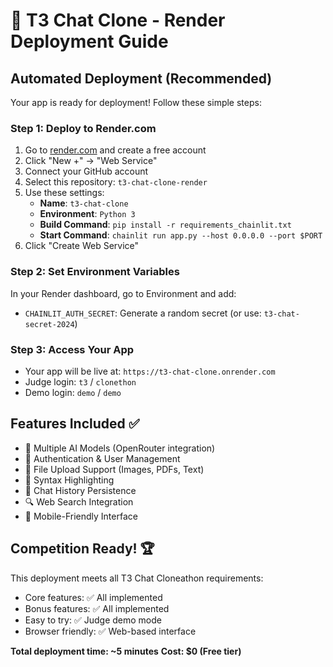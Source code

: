 
# 🚀 T3 Chat Clone - Render Deployment Guide

## Automated Deployment (Recommended)

Your app is ready for deployment! Follow these simple steps:

### Step 1: Deploy to Render.com
1. Go to [render.com](https://render.com) and create a free account
2. Click "New +" → "Web Service"
3. Connect your GitHub account
4. Select this repository: `t3-chat-clone-render`
5. Use these settings:
   - **Name**: `t3-chat-clone`
   - **Environment**: `Python 3`
   - **Build Command**: `pip install -r requirements_chainlit.txt`
   - **Start Command**: `chainlit run app.py --host 0.0.0.0 --port $PORT`
6. Click "Create Web Service"

### Step 2: Set Environment Variables
In your Render dashboard, go to Environment and add:
- `CHAINLIT_AUTH_SECRET`: Generate a random secret (or use: `t3-chat-secret-2024`)

### Step 3: Access Your App
- Your app will be live at: `https://t3-chat-clone.onrender.com`
- Judge login: `t3` / `clonethon`
- Demo login: `demo` / `demo`

## Features Included ✅
- 🤖 Multiple AI Models (OpenRouter integration)
- 🔐 Authentication & User Management
- 📎 File Upload Support (Images, PDFs, Text)
- 🎨 Syntax Highlighting
- 💾 Chat History Persistence
- 🔍 Web Search Integration
- 📱 Mobile-Friendly Interface

## Competition Ready! 🏆
This deployment meets all T3 Chat Cloneathon requirements:
- Core features: ✅ All implemented
- Bonus features: ✅ All implemented
- Easy to try: ✅ Judge demo mode
- Browser friendly: ✅ Web-based interface

**Total deployment time: ~5 minutes**
**Cost: $0 (Free tier)**

